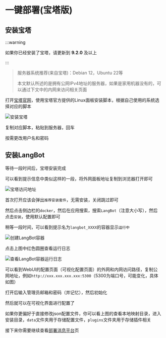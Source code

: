 # 一键部署(宝塔版)

## 安装宝塔

:::warning

如果你已经安装了宝塔，请更新到 **9.2.0** 及以上

:::

> 服务器系统推荐(来自宝塔)：Debian 12，Ubuntu 22等
>
> 本文默认所述的是拥有公网IPv4地址的服务器，如果是家用机器没有的，可以通过下文中的内网来访问相关页面

打开[宝塔官网](https://www.bt.cn/new/download.html)，使用宝塔官方提供的Linux面板安装脚本，根据自己使用的系统选择对应的脚本

![安装宝塔](/assets/image/bt_install_01.png)

复制对应脚本，粘贴到服务器，回车

按需更改用户名和密码

## 安装LangBot

等待一段时间后，宝塔安装完成

可以看到提示信息中类似这样的一段，将外网面板地址复制到浏览器打开即可

![宝塔访问地址](/assets/image/bt_install_02.png)

首次打开应该会弹出`推荐安装套件`，无需安装，关闭跳过即可

然后点击侧边栏的`docker`，然后在应用搜索，搜索`LangBot`（注意大小写），然后点击`安装`，使用默认配置即可

稍等一段时间，可以看到提示名为`langbot_XXXX`的容器显示`运行中`

![创建LangBot容器](/assets/image/bt_langbot_01.png)

点击上图中红色圆圈查看运行日志

![查看LangBot容器运行日志](/assets/image/bt_langbot_02.png)

可以看到WebUI的配置页面（可视化配置页面）的外网和内网访问路径，复制公网地址，例如`http://xxx.xxx.xxx.xxx:5300`（5300为端口号，可能变化，具体如图）

打开后输入管理员邮箱和密码（并记忆），然后初始化

然后就可以在可视化界面进行配置了

如果你更偏好于直接修改json配置文件，你可以看上图的查看本地映射目录，进入安装目录，`data`文件夹用于存储配置文件，`plugins`文件夹用于存储插件相关

接下来你需要继续查看[部署消息平台](/deploy/platforms/aiocqhttp/napcat.html)页
